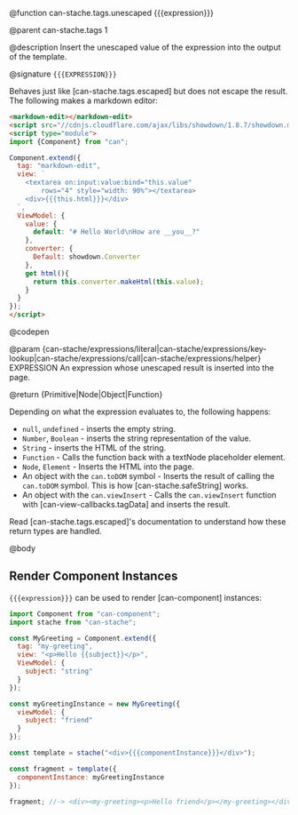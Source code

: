 @function can-stache.tags.unescaped {{{expression}}}

@parent can-stache.tags 1

@description Insert the unescaped value of the expression into the
output of the template.

@signature `{{{EXPRESSION}}}`

  Behaves just like [can-stache.tags.escaped] but does not
  escape the result. The following makes a markdown editor:

  ```html
  <markdown-edit></markdown-edit>
  <script src="//cdnjs.cloudflare.com/ajax/libs/showdown/1.8.7/showdown.min.js"></script>
  <script type="module">
  import {Component} from "can";

  Component.extend({
    tag: "markdown-edit",
    view: `
      <textarea on:input:value:bind="this.value"
          rows="4" style="width: 90%"></textarea>
      <div>{{{this.html}}}</div>
    `,
    ViewModel: {
      value: {
        default: "# Hello World\nHow are __you__?"
      },
      converter: {
        Default: showdown.Converter
      },
      get html(){
        return this.converter.makeHtml(this.value);
      }
    }
  });
  </script>
  ```
  @codepen

  @param {can-stache/expressions/literal|can-stache/expressions/key-lookup|can-stache/expressions/call|can-stache/expressions/helper} EXPRESSION An expression whose unescaped result is inserted into the page.

  @return {Primitive|Node|Object|Function}

  Depending on what the expression evaluates to, the following happens:

  - `null`, `undefined` - inserts the empty string.
  - `Number`, `Boolean` - inserts the string representation of the value.
  - `String` - inserts the HTML of the string.
  - `Function` - Calls the function back with a textNode placeholder element.
  - `Node`, `Element` - Inserts the HTML into the page.
  - An object with the `can.toDOM` symbol - Inserts the result of calling the `can.toDOM` symbol. This is how [can-stache.safeString]
    works.
  - An object with the `can.viewInsert` - Calls the `can.viewInsert` function with [can-view-callbacks.tagData]
    and inserts the result.

  Read [can-stache.tags.escaped]'s documentation to understand how these return types are handled.

@body


## Render Component Instances

`{{{expression}}}` can be used to render [can-component] instances:

```js
import Component from "can-component";
import stache from "can-stache";

const MyGreeting = Component.extend({
  tag: "my-greeting",
  view: "<p>Hello {{subject}}</p>",
  ViewModel: {
    subject: "string"
  }
});

const myGreetingInstance = new MyGreeting({
  viewModel: {
    subject: "friend"
  }
});

const template = stache("<div>{{{componentInstance}}}</div>");

const fragment = template({
  componentInstance: myGreetingInstance
});

fragment; //-> <div><my-greeting><p>Hello friend</p></my-greeting></div>
```
